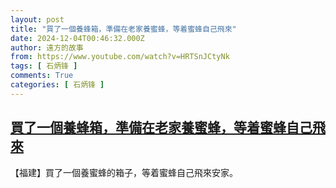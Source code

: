 ```yaml
---
layout: post
title: "買了一個養蜂箱，準備在老家養蜜蜂，等着蜜蜂自己飛來"
date: 2024-12-04T00:46:32.000Z
author: 遠方的故事
from: https://www.youtube.com/watch?v=HRTSnJCtyNk
tags: [ 石炳锋 ]
comments: True
categories: [ 石炳锋 ]
---
```

<!--1733273192000-->
[買了一個養蜂箱，準備在老家養蜜蜂，等着蜜蜂自己飛來](https://www.youtube.com/watch?v=HRTSnJCtyNk)
------

<div>
【福建】買了一個養蜜蜂的箱子，等着蜜蜂自己飛來安家。
</div>
